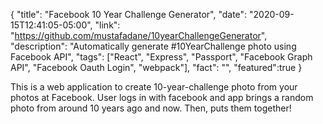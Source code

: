 {
  "title": "Facebook 10 Year Challenge Generator",
  "date": "2020-09-15T12:41:05-05:00",
  "link": "https://github.com/mustafadane/10yearChallengeGenerator",
  "description": "Automatically generate #10YearChallenge photo using Facebook API",
  "tags": ["React", "Express", "Passport", "Facebook Graph API", "Facebook Oauth Login", "webpack"],
  "fact": "",
  "featured":true
}

This is a web application to create 10-year-challenge photo from your photos at Facebook. User logs in with facebook and app brings a random photo from around 10 years ago and now. Then, puts them together!

